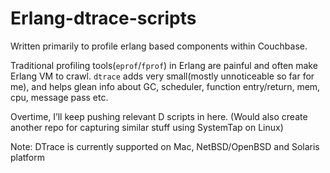 Erlang-dtrace-scripts
=====================

Written primarily to profile erlang based components within Couchbase.

Traditional profiling tools(`eprof`/`fprof`) in Erlang are painful and
often make Erlang VM to crawl. `dtrace` adds very small(mostly unnoticeable so far for me),
and helps glean info about GC, scheduler, function entry/return, mem, cpu,
message pass etc.

Overtime, I’ll keep pushing relevant D scripts in here. (Would also create
another repo for capturing similar stuff using SystemTap on Linux)

Note: DTrace is currently supported on Mac, NetBSD/OpenBSD and Solaris platform

